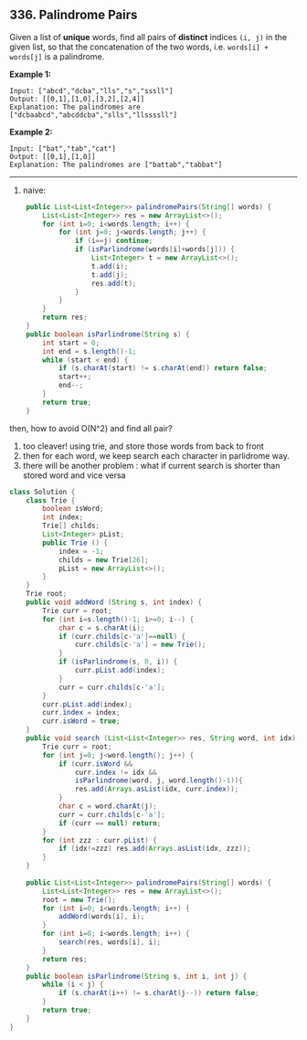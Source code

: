 ## 336. Palindrome Pairs

Given a list of **unique** words, find all pairs of **distinct** indices `(i, j)` in the given list, so that the concatenation of the two words, i.e. `words[i] + words[j]` is a palindrome.

**Example 1:**

```
Input: ["abcd","dcba","lls","s","sssll"]
Output: [[0,1],[1,0],[3,2],[2,4]] 
Explanation: The palindromes are ["dcbaabcd","abcddcba","slls","llssssll"]
```

**Example 2:**

```
Input: ["bat","tab","cat"]
Output: [[0,1],[1,0]] 
Explanation: The palindromes are ["battab","tabbat"]
```

---

1. naive:

```java
    public List<List<Integer>> palindromePairs(String[] words) {
        List<List<Integer>> res = new ArrayList<>();
        for (int i=0; i<words.length; i++) {
            for (int j=0; j<words.length; j++) {
                if (i==j) continue;
                if (isParlindrome(words[i]+words[j])) {
                    List<Integer> t = new ArrayList<>();
                    t.add(i);
                    t.add(j);
                    res.add(t);
                }
            }
        }
        return res;
    }
    public boolean isParlindrome(String s) {
        int start = 0;
        int end = s.length()-1;
        while (start < end) {
            if (s.charAt(start) != s.charAt(end)) return false;
            start++;
            end--;
        }
        return true;
    }
```

then, how to avoid O(N^2) and find all pair?

1. too cleaver! using trie, and store those words from back to front
2. then for each word, we keep search each character in parlidrome way.
3. there will be another problem : what if current search is shorter than stored word and vice versa

```java
class Solution {
    class Trie {
        boolean isWord;
        int index;
        Trie[] childs;
        List<Integer> pList;
        public Trie () {
            index = -1;
            childs = new Trie[26];
            pList = new ArrayList<>();
        }
    }
    Trie root;
    public void addWord (String s, int index) {
        Trie curr = root;
        for (int i=s.length()-1; i>=0; i--) {
            char c = s.charAt(i);
            if (curr.childs[c-'a']==null) {
                curr.childs[c-'a'] = new Trie();
            }
            if (isParlindrome(s, 0, i)) {
                curr.pList.add(index);
            }
            curr = curr.childs[c-'a'];
        }
        curr.pList.add(index);
        curr.index = index;
        curr.isWord = true;
    }
    public void search (List<List<Integer>> res, String word, int idx) {
        Trie curr = root;
        for (int j=0; j<word.length(); j++) {
            if (curr.isWord &&
                curr.index != idx &&
                isParlindrome(word, j, word.length()-1)){
                res.add(Arrays.asList(idx, curr.index));
            }
            char c = word.charAt(j);
            curr = curr.childs[c-'a'];
            if (curr == null) return;            
        }
        for (int zzz : curr.pList) {
            if (idx!=zzz) res.add(Arrays.asList(idx, zzz));
        }
    }
    
    public List<List<Integer>> palindromePairs(String[] words) {
        List<List<Integer>> res = new ArrayList<>();
        root = new Trie();
        for (int i=0; i<words.length; i++) {
            addWord(words[i], i);
        }
        for (int i=0; i<words.length; i++) {
            search(res, words[i], i);
        }
        return res;
    }
    public boolean isParlindrome(String s, int i, int j) {
        while (i < j) {
            if (s.charAt(i++) != s.charAt(j--)) return false;
        }
        return true;
    }
}
```

